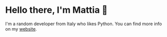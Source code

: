 # Hello there, I'm Mattia 👋
I'm a random developer from Italy who likes Python. You can find more info on my <a href="https://etimology.github.io/website/">website</a>.
